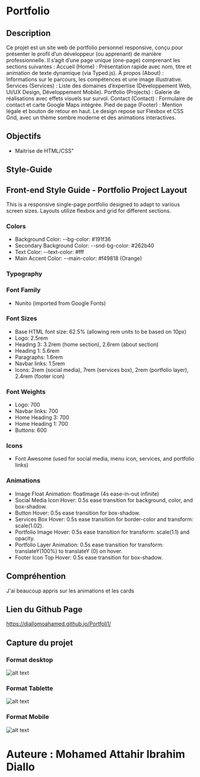 # Portfolio

## Description

  Ce projet est un site web de portfolio personnel responsive, conçu pour présenter le profil d’un développeur (ou apprenant) de manière professionnelle. Il s’agit d’une page unique (one-page) comprenant les sections suivantes : Accueil (Home) : Présentation rapide avec nom, titre et animation de texte dynamique (via Typed.js). À propos (About) : Informations sur le parcours, les compétences et une image illustrative. Services (Services) : Liste des domaines d’expertise (Développement Web, UI/UX Design, Développement Mobile). Portfolio (Projects) : Galerie de réalisations avec effets visuels sur survol. Contact (Contact) : Formulaire de contact et carte Google Maps intégrée. Pied de page (Footer) : Mention légale et bouton de retour en haut. Le design repose sur Flexbox et CSS Grid, avec un thème sombre moderne et des animations interactives.


## Objectifs

* Maitrise de HTML/CSS"

## Style-Guide

## Front-end Style Guide - Portfolio Project Layout 

This is a responsive single-page portfolio designed to adapt to various screen sizes. Layouts utilize flexbox and grid for different sections.

### Colors

* Background Color: --bg-color: #191f36
* Secondary Background Color: --snd-bg-color: #262b40
* Text Color: --text-color: #fff
* Main Accent Color: --main-color: #f49818 (Orange)


### Typography

### Font Family

* Nunito (imported from Google Fonts)

### Font Sizes

* Base HTML font size: 62.5% (allowing rem units to be based on 10px)
* Logo: 2.5rem
* Heading 3: 3.2rem (home section), 2.6rem (about section)
* Heading 1: 5.6rem
* Paragraphs: 1.6rem
* Navbar links: 1.5rem
* Icons: 2rem (social media), 7rem (services box), 2rem (portfolio layer), 2.4rem (footer icon)


### Font Weights

* Logo: 700
* Navbar links: 700
* Home Heading 3: 700
* Home Heading 1: 700
* Buttons: 600


### Icons

* Font Awesome (used for social media, menu icon, services, and portfolio links)


### Animations

* Image Float Animation: floatImage (4s ease-in-out infinite)
* Social Media Icon Hover: 0.5s ease transition for background, color, and box-shadow.
* Button Hover: 0.5s ease transition for box-shadow.
* Services Box Hover: 0.5s ease transition for border-color and transform: scale(1.02).
* Portfolio Image Hover: 0.5s ease transition for transform: scale(1.1) and opacity.
* Portfolio Layer Animation: 0.5s ease transition for transform: translateY(100%) to translateY (0) on hover.
* Footer Icon Top Hover: 0.5s ease transition for box-shadow.


## Compréhention

J'ai beaucoup appris sur les animations et les cards

## Lien du Github Page

https://diallomoahamed.github.io/Portfoli1/

## Capture du projet

### Format desktop

![alt text](<images/format desktop.png>)

### Format Tablette 

![alt text](<images/format tablette.png>)

### Format Mobile

![alt text](<images/format mobile.png>)

# Auteure : Mohamed Attahir Ibrahim Diallo

